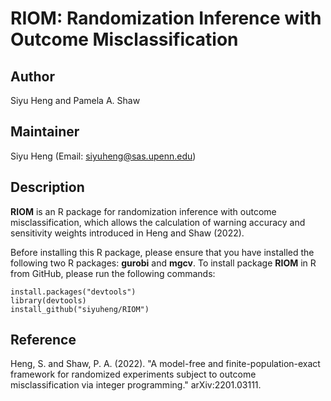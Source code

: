# RIOM: Randomization Inference with Outcome Misclassification

## Author
Siyu Heng and Pamela A. Shaw

## Maintainer
Siyu Heng (Email: <siyuheng@sas.upenn.edu>)

## Description
**RIOM** is an R package for randomization inference with outcome misclassification, which allows the calculation of warning accuracy and sensitivity weights introduced in Heng and Shaw (2022).

Before installing this R package, please ensure that you have installed the following two R packages: **gurobi** and **mgcv**. To install package **RIOM** in R from GitHub, please run the following commands:

```
install.packages("devtools") 
library(devtools) 
install_github("siyuheng/RIOM")
```
## Reference
Heng, S. and Shaw, P. A. (2022). "A model-free and finite-population-exact framework for randomized experiments subject to outcome misclassification via integer programming." arXiv:2201.03111.
